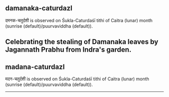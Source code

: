 ## damanaka-caturdazI

दमनक-चतुर्दशी is observed on Śukla-Caturdaśī tithi of Caitra (lunar) month (sunrise (default)/puurvaviddha (default)).

Celebrating the stealing of Damanaka leaves by Jagannath Prabhu from Indra's garden.
---
## madana-caturdazI

मदन-चतुर्दशी is observed on Śukla-Caturdaśī tithi of Caitra (lunar) month (sunrise (default)/puurvaviddha (default)).


---
